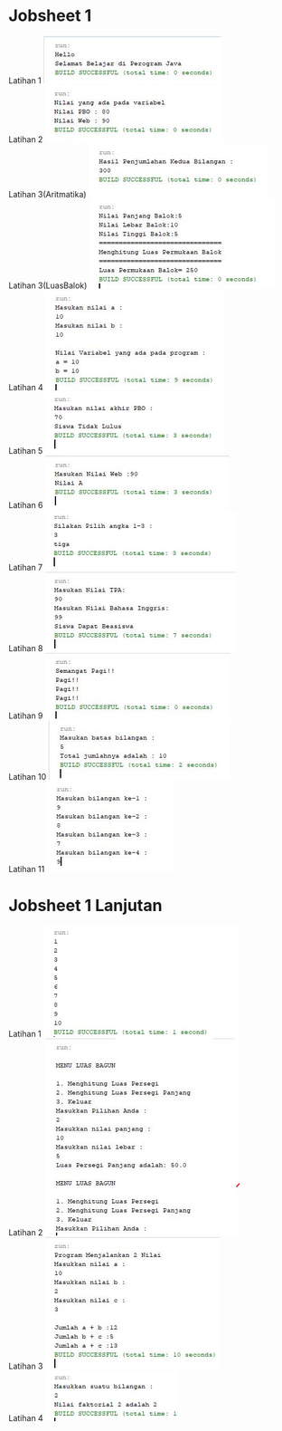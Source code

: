 # Jobsheet 1
Latihan 1
![alt text](https://github.com/Mohammadfani123/Fani/blob/master/Jobsheet1/Latihan1.JPG)
<br>
Latihan 2
![alt text](https://github.com/Mohammadfani123/Fani/blob/master/Jobsheet1/Latihan2.JPG)
<br>
Latihan 3(Aritmatika)
![alt text](https://github.com/Mohammadfani123/Fani/blob/master/Jobsheet1/Latihan3(Aritmatika).JPG)
<br>
Latihan 3(LuasBalok)
![alt text](https://github.com/Mohammadfani123/Fani/blob/master/Jobsheet1/Latihan3(LuasBalok).JPG)
<br>
Latihan 4
![alt text](https://github.com/Mohammadfani123/Fani/blob/master/Jobsheet1/Latihan4.JPG)
<br>
Latihan 5
![alt text](https://github.com/Mohammadfani123/Fani/blob/master/Jobsheet1/Latihan5.JPG)
<br>
Latihan 6
![alt text](https://github.com/Mohammadfani123/Fani/blob/master/Jobsheet1/Latihan6.JPG)
<br>
Latihan 7
![alt ext](https://github.com/Mohammadfani123/Fani/blob/master/Jobsheet1/Latihan7.JPG)
<br>
Latihan 8
![alt text](https://github.com/Mohammadfani123/Fani/blob/master/Jobsheet1/Latihan8.JPG)
<br>
Latihan 9
![alt text](https://github.com/Mohammadfani123/Fani/blob/master/Jobsheet1/Latihan9.JPG)
<br>
Latihan 10
![alt text](https://github.com/Mohammadfani123/Fani/blob/master/Jobsheet1/Latihan10.JPG)
<br>
Latihan 11
![alt text](https://github.com/Mohammadfani123/Fani/blob/master/Jobsheet1/Latihan11.JPG)
<br>

# Jobsheet 1 Lanjutan

Latihan 1
![alt text](https://github.com/Mohammadfani123/Fani/blob/master/Jobsheet1Lanjutan/Latihan1.JPG)
<br>
Latihan 2
![alt text](https://github.com/Mohammadfani123/Fani/blob/master/Jobsheet1Lanjutan/Latihan2.JPG)
<br>
Latihan 3
![alt text](https://github.com/Mohammadfani123/Fani/blob/master/Jobsheet1Lanjutan/Latihan3.JPG)
<br>
Latihan 4
![alt text](https://github.com/Mohammadfani123/Fani/blob/master/Jobsheet1Lanjutan/Latihan4.JPG)
